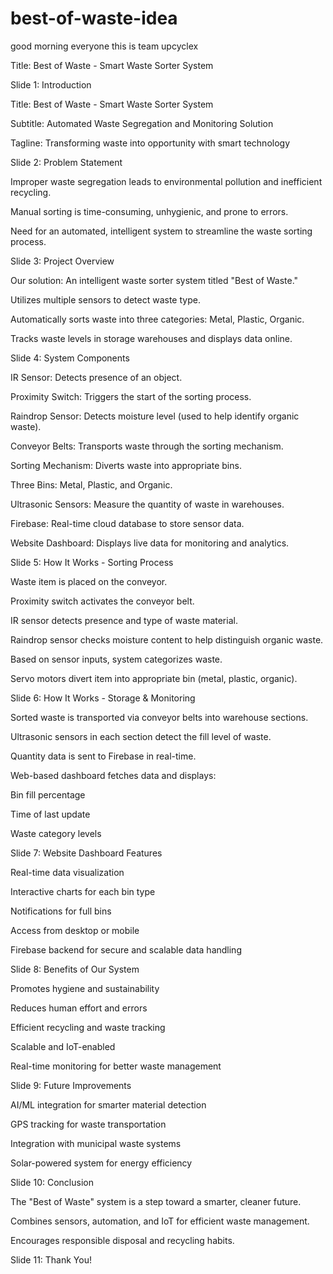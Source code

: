 # best-of-waste-idea

good morning everyone this is team upcyclex

Title: Best of Waste - Smart Waste Sorter System

Slide 1: Introduction

Title: Best of Waste - Smart Waste Sorter System

Subtitle: Automated Waste Segregation and Monitoring Solution

Tagline: Transforming waste into opportunity with smart technology

Slide 2: Problem Statement

Improper waste segregation leads to environmental pollution and inefficient recycling.

Manual sorting is time-consuming, unhygienic, and prone to errors.

Need for an automated, intelligent system to streamline the waste sorting process.

Slide 3: Project Overview

Our solution: An intelligent waste sorter system titled "Best of Waste."

Utilizes multiple sensors to detect waste type.

Automatically sorts waste into three categories: Metal, Plastic, Organic.

Tracks waste levels in storage warehouses and displays data online.

Slide 4: System Components

IR Sensor: Detects presence of an object.

Proximity Switch: Triggers the start of the sorting process.

Raindrop Sensor: Detects moisture level (used to help identify organic waste).

Conveyor Belts: Transports waste through the sorting mechanism.

Sorting Mechanism: Diverts waste into appropriate bins.

Three Bins: Metal, Plastic, and Organic.

Ultrasonic Sensors: Measure the quantity of waste in warehouses.

Firebase: Real-time cloud database to store sensor data.

Website Dashboard: Displays live data for monitoring and analytics.

Slide 5: How It Works - Sorting Process

Waste item is placed on the conveyor.

Proximity switch activates the conveyor belt.

IR sensor detects presence and type of waste material.

Raindrop sensor checks moisture content to help distinguish organic waste.

Based on sensor inputs, system categorizes waste.

Servo motors divert item into appropriate bin (metal, plastic, organic).

Slide 6: How It Works - Storage & Monitoring

Sorted waste is transported via conveyor belts into warehouse sections.

Ultrasonic sensors in each section detect the fill level of waste.

Quantity data is sent to Firebase in real-time.

Web-based dashboard fetches data and displays:

Bin fill percentage

Time of last update

Waste category levels

Slide 7: Website Dashboard Features

Real-time data visualization

Interactive charts for each bin type

Notifications for full bins

Access from desktop or mobile

Firebase backend for secure and scalable data handling

Slide 8: Benefits of Our System

Promotes hygiene and sustainability

Reduces human effort and errors

Efficient recycling and waste tracking

Scalable and IoT-enabled

Real-time monitoring for better waste management

Slide 9: Future Improvements

AI/ML integration for smarter material detection

GPS tracking for waste transportation

Integration with municipal waste systems

Solar-powered system for energy efficiency

Slide 10: Conclusion

The "Best of Waste" system is a step toward a smarter, cleaner future.

Combines sensors, automation, and IoT for efficient waste management.

Encourages responsible disposal and recycling habits.

Slide 11: Thank You!
